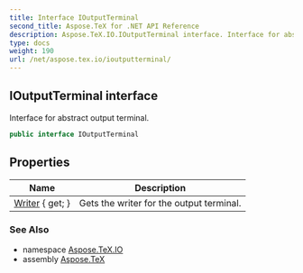 ```yaml
---
title: Interface IOutputTerminal
second_title: Aspose.TeX for .NET API Reference
description: Aspose.TeX.IO.IOutputTerminal interface. Interface for abstract output terminal
type: docs
weight: 190
url: /net/aspose.tex.io/ioutputterminal/
---
```

## IOutputTerminal interface

Interface for abstract output terminal.

```csharp
public interface IOutputTerminal
```

## Properties

| Name | Description |
| --- | --- |
| [Writer](../../aspose.tex.io/ioutputterminal/writer/) { get; } | Gets the writer for the output terminal. |

### See Also

* namespace [Aspose.TeX.IO](../../aspose.tex.io/)
* assembly [Aspose.TeX](../../)



